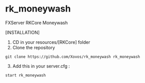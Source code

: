 # rk_moneywash
FXServer RKCore Moneywash

[INSTALLATION]

1) CD in your resources/[RKCore] folder
2) Clone the repository
```
git clone https://github.com/Xovos/rk_moneywash rk_moneywash
```
3) Add this in your server.cfg :

```
start rk_moneywash
```
